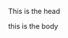 
<html>

<head>
 
 This is the head
 
 </head>
 
 <Title>
 
 This is the title
 
 </title>
 
 <Body>
 
 this is the body
 
 </body>
 
 </html>
